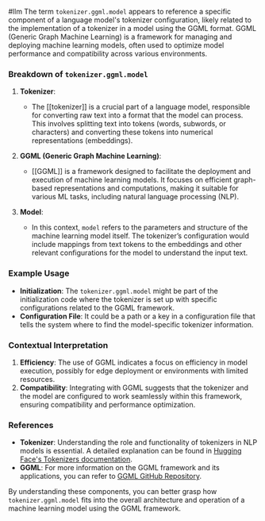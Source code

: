 #llm 
The term `tokenizer.ggml.model` appears to reference a specific component of a language model's tokenizer configuration, likely related to the implementation of a tokenizer in a model using the GGML format. GGML (Generic Graph Machine Learning) is a framework for managing and deploying machine learning models, often used to optimize model performance and compatibility across various environments.

### Breakdown of `tokenizer.ggml.model`

1. **Tokenizer**:
   - The [[tokenizer]] is a crucial part of a language model, responsible for converting raw text into a format that the model can process. This involves splitting text into tokens (words, subwords, or characters) and converting these tokens into numerical representations (embeddings).

2. **GGML (Generic Graph Machine Learning)**:
   - [[GGML]] is a framework designed to facilitate the deployment and execution of machine learning models. It focuses on efficient graph-based representations and computations, making it suitable for various ML tasks, including natural language processing (NLP).

3. **Model**:
   - In this context, `model` refers to the parameters and structure of the machine learning model itself. The tokenizer’s configuration would include mappings from text tokens to the embeddings and other relevant configurations for the model to understand the input text.

### Example Usage

- **Initialization**: The `tokenizer.ggml.model` might be part of the initialization code where the tokenizer is set up with specific configurations related to the GGML framework.
- **Configuration File**: It could be a path or a key in a configuration file that tells the system where to find the model-specific tokenizer information.

### Contextual Interpretation

1. **Efficiency**: The use of GGML indicates a focus on efficiency in model execution, possibly for edge deployment or environments with limited resources.
2. **Compatibility**: Integrating with GGML suggests that the tokenizer and the model are configured to work seamlessly within this framework, ensuring compatibility and performance optimization.

### References

- **Tokenizer**: Understanding the role and functionality of tokenizers in NLP models is essential. A detailed explanation can be found in [Hugging Face's Tokenizers documentation](https://huggingface.co/docs/tokenizers).
- **GGML**: For more information on the GGML framework and its applications, you can refer to [GGML GitHub Repository](https://github.com/ggerganov/ggml).

By understanding these components, you can better grasp how `tokenizer.ggml.model` fits into the overall architecture and operation of a machine learning model using the GGML framework.